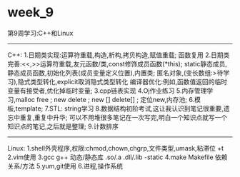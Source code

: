 # week_9
第9周学习:C++和Linux
*********************
C++:
1.日期类实现:运算符重载,构造,析构,拷贝构造,赋值重载;
函数复用
2.日期类完善:<<,>>运算符重载,友元函数/类,const修饰成员函数(*this);
static静态成员,静态成员函数,初始化列表(成员变量定义位置),内置类;
匿名对象,(变长数组:>待学习),隐式类型转化,explicit取消隐式类型转化
编译器优化:例如,函数值返回的临时变量有接受者,优化掉临时变量;
3.cpp链表实现
4.Oj作业练习
5.内存管理学习,malloc free ; new delete ; new [] delete[] ; 定位new,内存池;
6.模板,template<class T>;
7.STL: string学习
8.数据结构初阶考试,这让我认识到笔记很重要,遗忘中重复,重复中升华;
可以不用堆很多笔记在一次写完,明白一个知识点就写一个知识点的笔记,之后就是整理;
9.计数排序






**********************
Linux:
1.shell外壳程序,权限:chmod,chown,chgrp,文件类型,umask,粘滞位 +t
2.vim使用
3.gcc g++ 动态/静态库 .so/.a .dll/.lib -static
4.make Makefile 依赖关系/方法
5.yum,git使用
6.进程,操作系统
